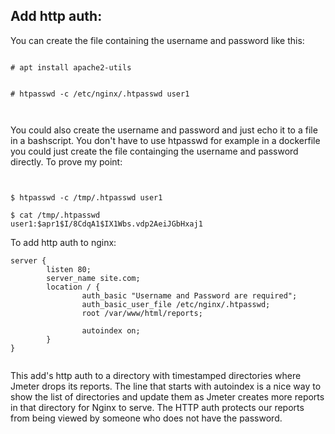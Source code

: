 ## Add http auth:



You can create the file containing the username and password like this:
```

# apt install apache2-utils


# htpasswd -c /etc/nginx/.htpasswd user1



```

You could also create the username and password and just echo it to a file
in a bashscript. You don't have to use htpasswd for example in a dockerfile
you could just create the file containging the username and password directly.
To prove my point:
```


$ htpasswd -c /tmp/.htpasswd user1

$ cat /tmp/.htpasswd
user1:$apr1$I/8CdqA1$IX1Wbs.vdp2AeiJGbHxaj1
```

To add http auth to nginx:

```
server {
        listen 80;
        server_name site.com;
        location / {
                auth_basic "Username and Password are required";
                auth_basic_user_file /etc/nginx/.htpasswd;
                root /var/www/html/reports;

                autoindex on;
        }
}


```

This add's http auth to a directory with timestamped directories where Jmeter drops its reports. The line that starts with autoindex is a nice way to show the list of directories and update them as Jmeter creates more reports in that directory for Nginx to serve. The HTTP auth protects our reports from being viewed by someone who does not have the password.
